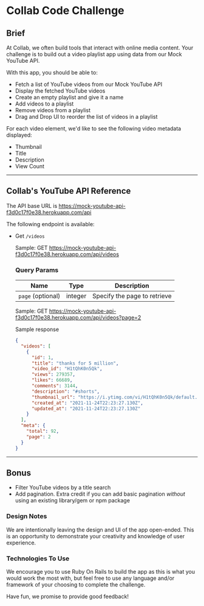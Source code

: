 # Collab Code Challenge

## Brief

At Collab, we often build tools that interact with online media content. Your challenge is to build out a video playlist app using data from our Mock YouTube API.

With this app, you should be able to:

- Fetch a list of YouTube videos from our Mock YouTube API
- Display the fetched YouTube videos
- Create an empty playlist and give it a name
- Add videos to a playlist
- Remove videos from a playlist
- Drag and Drop UI to reorder the list of videos in a playlist

For each video element, we'd like to see the following video metadata displayed:

- Thumbnail
- Title
- Description
- View Count

---

## Collab's YouTube API Reference

The API base URL is https://mock-youtube-api-f3d0c17f0e38.herokuapp.com/api

The following endpoint is available:

- Get `/videos`

  Sample: GET https://mock-youtube-api-f3d0c17f0e38.herokuapp.com/api/videos

  ### **Query Params**

  | Name              | Type    | Description                  |
  | ----------------- | ------- | ---------------------------- |
  | `page` (optional) | integer | Specify the page to retrieve |

  Sample: GET https://mock-youtube-api-f3d0c17f0e38.herokuapp.com/api/videos?page=2

  Sample response

  ```json
  {
    "videos": [
      {
        "id": 1,
        "title": "thanks for 5 million",
        "video_id": "H1tQhK0n5Qk",
        "views": 279357,
        "likes": 66689,
        "comments": 3144,
        "description": "#shorts",
        "thumbnail_url": "https://i.ytimg.com/vi/H1tQhK0n5Qk/default.jpg",
        "created_at": "2021-11-24T22:23:27.130Z",
        "updated_at": "2021-11-24T22:23:27.130Z"
      }
    ],
    "meta": {
      "total": 92,
      "page": 2
    }
  }
  ```

---

## **Bonus**

- Filter YouTube videos by a title search
- Add pagination. Extra credit if you can add basic pagination _without_ using an existing library/gem or npm package

### Design Notes

We are intentionally leaving the design and UI of the app open-ended. This is an opportunity to demonstrate your creativity and knowledge of user experience.

### Technologies To Use

We encourage you to use Ruby On Rails to build the app as this is what you would work the most with, but feel free to use any language and/or framework of your choosing to complete the challenge.

Have fun, we promise to provide good feedback!
